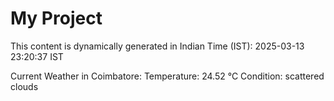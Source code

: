 # My Project

This content is dynamically generated in Indian Time (IST): 2025-03-13 23:20:37 IST


Current Weather in Coimbatore:
Temperature: 24.52 °C
Condition: scattered clouds
